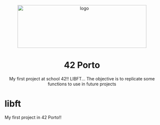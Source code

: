<div align='center'>

<img src=https://www.42network.org/wp-content/uploads/2022/01/42-Porto-420x140.jpg alt="logo" width="420" height="140" />

<h1>42 Porto</h1>
<p>My first project at school 42!! LIBFT... The objective is to replicate some functions to use in future projects</p>
</div>

# libft
My first project in 42 Porto!!
